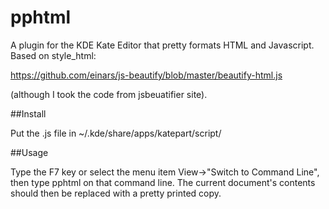 pphtml
======

A plugin for the KDE Kate Editor that pretty formats HTML and Javascript. Based on style_html:

https://github.com/einars/js-beautify/blob/master/beautify-html.js

(although I took the code from jsbeuatifier site).

##Install

Put the .js file in ~/.kde/share/apps/katepart/script/

##Usage

Type the F7 key or select the menu item View->"Switch to Command Line", then type pphtml on that command line. 
The current document's contents should then be replaced with a pretty printed copy.